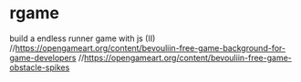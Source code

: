 # rgame
build a endless runner game with js (II)
//https://opengameart.org/content/bevouliin-free-game-background-for-game-developers
//https://opengameart.org/content/bevouliin-free-game-obstacle-spikes
